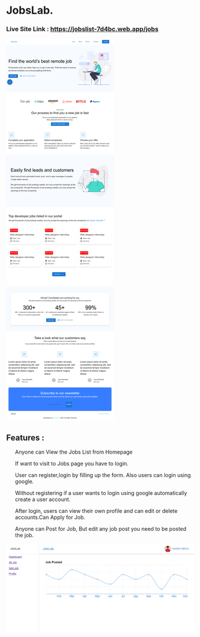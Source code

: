 # JobsLab.

### Live Site Link : https://jobslist-7d4bc.web.app/jobs

![JobsLab-project showcase](jobslab_fronted.png)

## Features :

<ul>Anyone can View the Jobs List from Homepage</ul>
<ul>If want to visit to Jobs page you have to login.</ul>
<ul>User can register,login by filling up the form. Also users can login using google.</ul>
<ul>Without registering if a user wants to login using google automatically create a user account.</ul>
<ul>After login, users can view their own profile and can edit or delete accounts.Can Apply for Job.</ul>
<ul>Anyone can Post for Job, But edit any job post you need to be posted the job.</ul>

![JobsLab-project showcase](jobsLab_dashboard.png)




